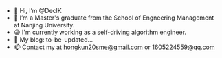 - 👋 Hi, I’m @DeclK
- 👀 I’m a Master's graduate from the School of Engneering Management at Nanjing University.
- 😀 I'm currently working as a self-driving algorithm engineer.
- 🔔 My blog: to-be-updated...
- 📫 Contact my at hongkun20sme@gmail.com or 1605224559@qq.com

<!---
DeclK/DeclK is a ✨ special ✨ repository because its `README.md` (this file) appears on your GitHub profile.
You can click the Preview link to take a look at your changes.
--->
